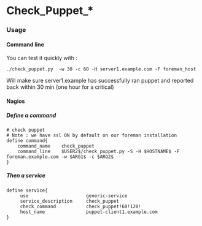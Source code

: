 Check\_Puppet\_*
================


### Usage

#### Command line

You can test it quickly with :

    ./check_puppet.py  -w 30 -c 60 -H server1.example.com -F foreman_host 

Will make sure server1.example has successfully ran puppet and reported back within 30 min (one hour for a critical) 

#### Nagios    

##### Define a command 

    # check puppet 
    # Note : we have ssl ON by default on our foreman installation 
    define command{
        command_name    check_puppet
        command_line    $USER2$/check_puppet.py -S -H $HOSTNAME$ -F foreman.example.com -w $ARG1$ -c $ARG2$
    }

##### Then a service

    define service{
         use                     generic-service
         service_description     check_puppet 
         check_command           check_puppet!60!120!
         host_name               puppet-client1.example.com
    }





